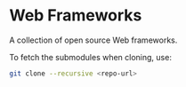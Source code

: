# Web Frameworks

A collection of open source Web frameworks.

To fetch the submodules when cloning, use:

~~~ sh
git clone --recursive <repo-url>
~~~
